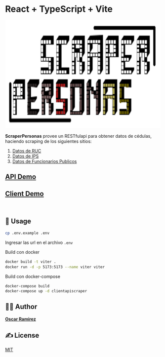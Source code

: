 # React + TypeScript + Vite

<p align="center">
  <a target="_blank" href="http://apiscraper.yocreativo.com/swagger">
    <picture>
      <source height="350" media="(prefers-color-scheme: dark)" srcset="scraperlogo.png">
      <img height="350" alt="Scraper Perosnas" src="src/assets/scraperlogo.png">
    </picture>
  </a>
  <br>
</p>
<p align="left">
  <b>ScraperPersonas</b> provee un RESTfulapi para obtener datos de cédulas, haciendo scraping de los siguientes sitios:
  <br>
  <ol>
    <li><a target="_blank" href="https://ruc.com.py">Datos de RUC</a></li>
    <li><a target="_blank" href="https://servicios.ips.gov.py/consulta_asegurado/comprobacion_de_derecho_externo.php">Datos de IPS</a></li>
    <li><a target="_blank" href="https://datos.sfp.gov.py/data/funcionarios">Datos de Funcionarios Publicos</a></li>
  </ol>
</p>

## [API Demo](http://apiscraper.yocreativo.com/swagger)
## [Client Demo](http://scraperpersonas.yocreativo.com/swagger)
<br>

## 🚀 Usage

```bash
cp .env.example .env
```

Ingresar las url en el archivo `.env`

Build con docker
```bash
docker build -t viter .
docker run -d -p 5173:5173 --name viter viter
```

Build con docker-compose
```bash
docker-compose build
docker-compose up -d clientapiscraper
```

## 👨‍💻 Author

#### [Oscar Ramirez](https://yocreativo.com)

## ✍️ License

[MIT](https://choosealicense.com/licenses/mit/)
